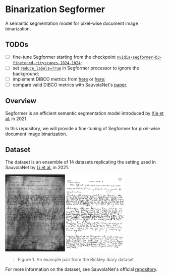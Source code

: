 # Binarization Segformer

A semantic segmentation model for pixel-wise document image binarization.

## TODOs

- [ ] fine-tune Segformer starting from the checkpoint [`nvidia/segformer-b3-finetuned-cityscapes-1024-1024`](https://huggingface.co/nvidia/segformer-b3-finetuned-cityscapes-1024-1024);
- [ ] set [`reduce_labels=True`](https://huggingface.co/docs/transformers/main/model_doc/segformer#transformers.SegformerImageProcessor.do_reduce_labels) in Segformer processor to ignore the background;
- [ ] implement DIBCO metrics from [here](https://github.com/Leedeng/SauvolaNet/blob/main/SauvolaDocBin/metrics.py) or [here](https://gist.github.com/pebbie/643e28c619efaa2fd30b1595bd5d0e6c);
- [ ] compare valid DIBCO metrics with SauvolaNet's [paper](https://arxiv.org/pdf/2105.05521.pdf).

## Overview

Segformer is an efficient semantic segmentation model introduced by [Xie et al.](https://arxiv.org/abs/2105.15203) in 2021.

In this repository, we will provide a fine-tuning of Segformer for pixel-wise document image binarization.

## Dataset

The dataset is an ensemble of 14 datasets replicating the setting used in SauvolaNet by [Li et al.](https://arxiv.org/abs/2105.05521) in 2021.

<img src="images/example.png" width="75%" />

> Figure 1. An example pair from the Bickley diary dataset

For more information on the dataset, see SauvolaNet's official [repository](https://github.com/Leedeng/SauvolaNet).
